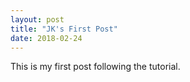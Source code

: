 ```yaml
---
layout: post
title: "JK's First Post"
date: 2018-02-24
---
```


This is my first post following the tutorial. 
